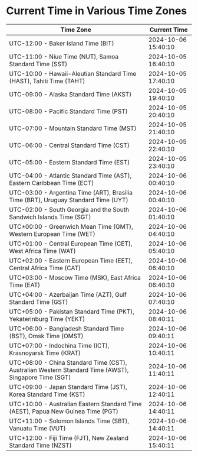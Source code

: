 # Current Time in Various Time Zones

| Time Zone | Current Time |
|-----------|--------------|
| UTC-12:00 - Baker Island Time (BIT) | 2024-10-06 15:40:10 |
| UTC-11:00 - Niue Time (NUT), Samoa Standard Time (SST) | 2024-10-05 16:40:10 |
| UTC-10:00 - Hawaii-Aleutian Standard Time (HAST), Tahiti Time (TAHT) | 2024-10-05 17:40:10 |
| UTC-09:00 - Alaska Standard Time (AKST) | 2024-10-05 19:40:10 |
| UTC-08:00 - Pacific Standard Time (PST) | 2024-10-05 20:40:10 |
| UTC-07:00 - Mountain Standard Time (MST) | 2024-10-05 21:40:10 |
| UTC-06:00 - Central Standard Time (CST) | 2024-10-05 22:40:10 |
| UTC-05:00 - Eastern Standard Time (EST) | 2024-10-05 23:40:10 |
| UTC-04:00 - Atlantic Standard Time (AST), Eastern Caribbean Time (ECT) | 2024-10-06 00:40:10 |
| UTC-03:00 - Argentina Time (ART), Brasília Time (BRT), Uruguay Standard Time (UYT) | 2024-10-06 00:40:10 |
| UTC-02:00 - South Georgia and the South Sandwich Islands Time (SGT) | 2024-10-06 01:40:10 |
| UTC±00:00 - Greenwich Mean Time (GMT), Western European Time (WET) | 2024-10-06 04:40:10 |
| UTC+01:00 - Central European Time (CET), West Africa Time (WAT) | 2024-10-06 05:40:10 |
| UTC+02:00 - Eastern European Time (EET), Central Africa Time (CAT) | 2024-10-06 06:40:10 |
| UTC+03:00 - Moscow Time (MSK), East Africa Time (EAT) | 2024-10-06 06:40:10 |
| UTC+04:00 - Azerbaijan Time (AZT), Gulf Standard Time (GST) | 2024-10-06 07:40:10 |
| UTC+05:00 - Pakistan Standard Time (PKT), Yekaterinburg Time (YEKT) | 2024-10-06 08:40:11 |
| UTC+06:00 - Bangladesh Standard Time (BST), Omsk Time (OMST) | 2024-10-06 09:40:11 |
| UTC+07:00 - Indochina Time (ICT), Krasnoyarsk Time (KRAT) | 2024-10-06 10:40:11 |
| UTC+08:00 - China Standard Time (CST), Australian Western Standard Time (AWST), Singapore Time (SGT) | 2024-10-06 11:40:11 |
| UTC+09:00 - Japan Standard Time (JST), Korea Standard Time (KST) | 2024-10-06 12:40:11 |
| UTC+10:00 - Australian Eastern Standard Time (AEST), Papua New Guinea Time (PGT) | 2024-10-06 14:40:11 |
| UTC+11:00 - Solomon Islands Time (SBT), Vanuatu Time (VUT) | 2024-10-06 14:40:11 |
| UTC+12:00 - Fiji Time (FJT), New Zealand Standard Time (NZST) | 2024-10-06 15:40:11 |
